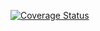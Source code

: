 [![Coverage Status](https://coveralls.io/repos/github/richardc2117/c4cs-f18-rpn/badge.svg?branch=master)](https://coveralls.io/github/richardc2117/c4cs-f18-rpn?branch=master)

